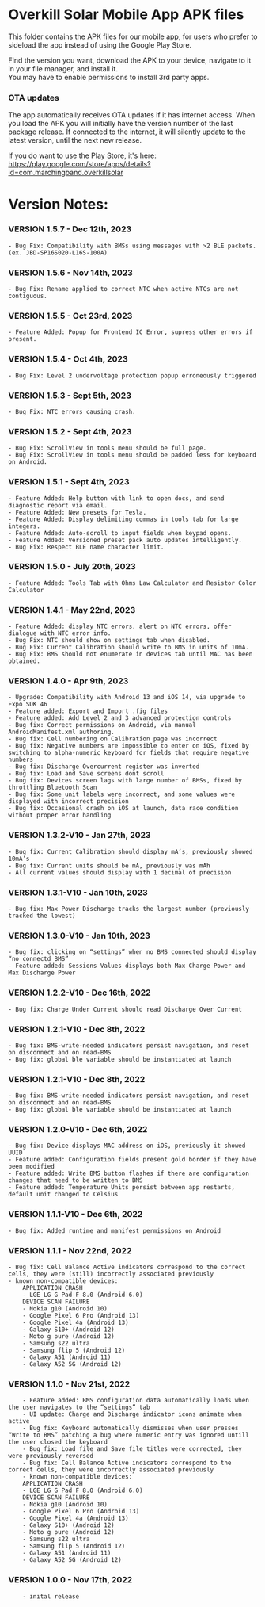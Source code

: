 # Overkill Solar Mobile App APK files

This folder contains the APK files for our mobile app, 
for users who prefer to sideload the app instead of using the Google Play Store.

Find the version you want, download the APK to your device, navigate to it in your file manager, and install it.    
You may have to enable permissions to install 3rd party apps.

### OTA updates

The app automatically receives OTA updates if it has internet access. When you load the APK you will initially have the version number of the last package release. If connected to the internet, it will silently update to the latest version, until the next new release.

If you do want to use the Play Store, it's here: https://play.google.com/store/apps/details?id=com.marchingband.overkillsolar

# Version Notes:

### VERSION 1.5.7 - Dec 12th, 2023
    - Bug Fix: Compatibility with BMSs using messages with >2 BLE packets. (ex. JBD-SP16S020-L16S-100A)

### VERSION 1.5.6 - Nov 14th, 2023
    - Bug Fix: Rename applied to correct NTC when active NTCs are not contiguous.

### VERSION 1.5.5 - Oct 23rd, 2023
    - Feature Added: Popup for Frontend IC Error, supress other errors if present.
    
### VERSION 1.5.4 - Oct 4th, 2023
    - Bug Fix: Level 2 undervoltage protection popup erroneously triggered

### VERSION 1.5.3 - Sept 5th, 2023
    - Bug Fix: NTC errors causing crash.

### VERSION 1.5.2 - Sept 4th, 2023
    - Bug Fix: ScrollView in tools menu should be full page.
    - Bug Fix: ScrollView in tools menu should be padded less for keyboard on Android.

### VERSION 1.5.1 - Sept 4th, 2023
    - Feature Added: Help button with link to open docs, and send diagnostic report via email.
    - Feature Added: New presets for Tesla.
    - Feature Added: Display delimiting commas in tools tab for large integers.
    - Feature Added: Auto-scroll to input fields when keypad opens.
    - Feature Added: Versioned preset pack auto updates intelligently.
    - Bug Fix: Respect BLE name character limit.

### VERSION 1.5.0 - July 20th, 2023
    - Feature Added: Tools Tab with Ohms Law Calculator and Resistor Color Calculator
### VERSION 1.4.1 - May 22nd, 2023
    - Feature Added: display NTC errors, alert on NTC errors, offer dialogue with NTC error info.
    - Bug Fix: NTC should show on settings tab when disabled.
    - Bug Fix: Current Calibration should write to BMS in units of 10mA.
    - Bug Fix: BMS should not enumerate in devices tab until MAC has been obtained.
### VERSION 1.4.0 - Apr 9th, 2023   
    - Upgrade: Compatibility with Android 13 and iOS 14, via upgrade to Expo SDK 46
    - Feature added: Export and Import .fig files
    - Feature added: Add Level 2 and 3 advanced protection controls
    - Bug fix: Correct permissions on Android, via manual AndroidManifest.xml authoring.
    - Bug fix: Cell numbering on Calibration page was incorrect
    - Bug fix: Negative numbers are impossible to enter on iOS, fixed by switching to alpha-numeric keyboard for fields that require negative numbers
    - Bug fix: Discharge Overcurrent register was inverted
    - Bug fix: Load and Save screens dont scroll
    - Bug fix: Devices screen lags with large number of BMSs, fixed by throttling Bluetooth Scan
    - Bug fix: Some unit labels were incorrect, and some values were displayed with incorrect precision
    - Bug fix: Occasional crash on iOS at launch, data race condition without proper error handling
### VERSION 1.3.2-V10 - Jan 27th, 2023    
    - Bug fix: Current Calibration should display mA’s, previously showed 10mA’s
    - Bug fix: Current units should be mA, previously was mAh
    - All current values should display with 1 decimal of precision
### VERSION 1.3.1-V10 - Jan 10th, 2023    
    - Bug fix: Max Power Discharge tracks the largest number (previously tracked the lowest)
### VERSION 1.3.0-V10 - Jan 10th, 2023   
    - Bug fix: clicking on “settings” when no BMS connected should display “no connectd BMS”
    - Feature added: Sessions Values displays both Max Charge Power and Max Discharge Power
### VERSION 1.2.2-V10 - Dec 16th, 2022   
    - Bug fix: Charge Under Current should read Discharge Over Current
### VERSION 1.2.1-V10 - Dec 8th, 2022   
    - Bug fix: BMS-write-needed indicators persist navigation, and reset on disconnect and on read-BMS
    - Bug fix: global ble variable should be instantiated at launch
### VERSION 1.2.1-V10 - Dec 8th, 2022   
    - Bug fix: BMS-write-needed indicators persist navigation, and reset on disconnect and on read-BMS
    - Bug fix: global ble variable should be instantiated at launch
### VERSION 1.2.0-V10 - Dec 6th, 2022    
    - Bug fix: Device displays MAC address on iOS, previously it showed UUID
    - Feature added: Configuration fields present gold border if they have been modified
    - Feature added: Write BMS button flashes if there are configuration changes that need to be written to BMS
    - Feature added: Temperature Units persist between app restarts, default unit changed to Celsius
### VERSION 1.1.1-V10 - Dec 6th, 2022    
    - Bug fix: Added runtime and manifest permissions on Android
### VERSION 1.1.1 - Nov 22nd, 2022    
    - Bug fix: Cell Balance Active indicators correspond to the correct cells, they were (still) incorrectly associated previously
    - known non-compatible devices:
        APPLICATION CRASH
        - LGE LG G Pad F 8.0 (Android 6.0)
        DEVICE SCAN FAILURE
        - Nokia g10 (Android 10)
        - Google Pixel 6 Pro (Android 13)
        - Google Pixel 4a (Android 13)
        - Galaxy S10+ (Android 12)
        - Moto g pure (Android 12)
        - Samsung s22 ultra
        - Samsung flip 5 (Android 12)
        - Galaxy A51 (Android 11)
        - Galaxy A52 5G (Android 12)
### VERSION 1.1.0 - Nov 21st, 2022    
        - Feature added: BMS configuration data automatically loads when the user navigates to the “settings” tab
        - UI update: Charge and Discharge indicator icons animate when active
        - Bug fix: Keyboard automatically dismisses when user presses “Write to BMS” patching a bug where numeric entry was ignored untill the user closed the keyboard
        - Bug fix: Load file and Save file titles were corrected, they were previously reversed
        - Bug fix: Cell Balance Active indicators correspond to the correct cells, they were incorrectly associated previously
        - known non-compatible devices:
        APPLICATION CRASH
        - LGE LG G Pad F 8.0 (Android 6.0)
        DEVICE SCAN FAILURE
        - Nokia g10 (Android 10)
        - Google Pixel 6 Pro (Android 13)
        - Google Pixel 4a (Android 13)
        - Galaxy S10+ (Android 12)
        - Moto g pure (Android 12)
        - Samsung s22 ultra
        - Samsung flip 5 (Android 12)
        - Galaxy A51 (Android 11)
        - Galaxy A52 5G (Android 12)
### VERSION 1.0.0 - Nov 17th, 2022    
        - inital release










